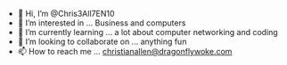 - 👋 Hi, I’m @Chris3All7EN10
- 👀 I’m interested in ... Business and computers
- 🌱 I’m currently learning ... a lot about computer networking and coding
- 💞️ I’m looking to collaborate on ... anything fun
- 📫 How to reach me ... christianallen@dragonflywoke.com

<!---
Chris3All7EN10/Chris3All7EN10 is a ✨ special ✨ repository because its `README.md` (this file) appears on your GitHub profile.
You can click the Preview link to take a look at your changes.
--->
